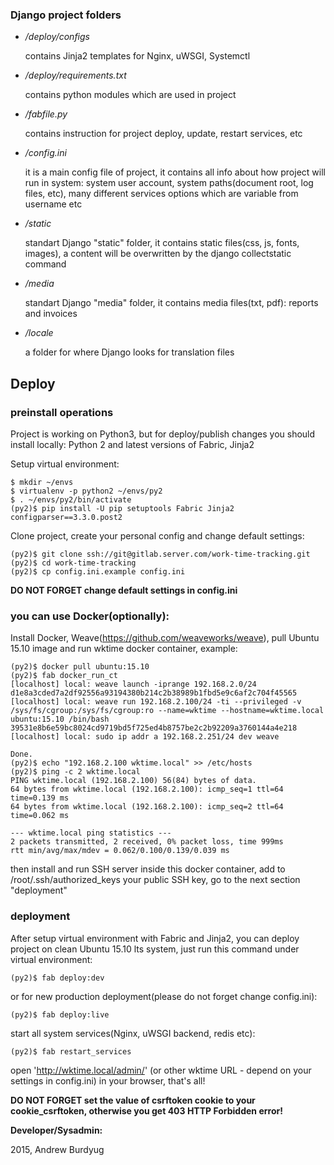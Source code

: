 ### Django project folders

+ */deploy/configs*

    contains Jinja2 templates for Nginx, uWSGI, Systemctl

+ */deploy/requirements.txt*

    contains python modules which are used in project

+ */fabfile.py*

    contains instruction for project deploy, update, restart services, etc

+ */config.ini*

    it is a main config file of project, it contains all info about
    how project will run in system: system user account, system paths(document root, log files, etc),
    many different services options which are variable from username etc

+ */static*

    standart Django "static" folder, it contains static files(css, js, fonts, images),
    a content will be overwritten by the django collectstatic command

+ */media*

    standart Django "media" folder, it contains media files(txt, pdf): reports and invoices

+ */locale*

    a folder for where Django looks for translation files

## Deploy

### preinstall operations

Project is working on Python3, but for deploy/publish changes you should install locally:
Python 2 and latest versions of Fabric, Jinja2

Setup virtual environment:

```shell
$ mkdir ~/envs
$ virtualenv -p python2 ~/envs/py2
$ . ~/envs/py2/bin/activate
(py2)$ pip install -U pip setuptools Fabric Jinja2 configparser==3.3.0.post2
```

Clone project, create your personal config and change default settings:

```shell
(py2)$ git clone ssh://git@gitlab.server.com/work-time-tracking.git
(py2)$ cd work-time-tracking
(py2)$ cp config.ini.example config.ini
```
__DO NOT FORGET change default settings in config.ini__

### you can use Docker(optionally):

Install Docker, Weave(https://github.com/weaveworks/weave),
pull Ubuntu 15.10 image and run wktime docker container, example:

```shell
(py2)$ docker pull ubuntu:15.10
(py2)$ fab docker_run_ct
[localhost] local: weave launch -iprange 192.168.2.0/24
d1e8a3cded7a2df92556a93194380b214c2b38989b1fbd5e9c6af2c704f45565
[localhost] local: weave run 192.168.2.100/24 -ti --privileged -v /sys/fs/cgroup:/sys/fs/cgroup:ro --name=wktime --hostname=wktime.local ubuntu:15.10 /bin/bash
39531e8b6e59bc8024cd9719bd5f725ed4b8757be2c2b92209a3760144a4e218
[localhost] local: sudo ip addr a 192.168.2.251/24 dev weave

Done.
(py2)$ echo "192.168.2.100 wktime.local" >> /etc/hosts
(py2)$ ping -c 2 wktime.local
PING wktime.local (192.168.2.100) 56(84) bytes of data.
64 bytes from wktime.local (192.168.2.100): icmp_seq=1 ttl=64 time=0.139 ms
64 bytes from wktime.local (192.168.2.100): icmp_seq=2 ttl=64 time=0.062 ms

--- wktime.local ping statistics ---
2 packets transmitted, 2 received, 0% packet loss, time 999ms
rtt min/avg/max/mdev = 0.062/0.100/0.139/0.039 ms
```

then install and run SSH server inside this docker container,
add to /root/.ssh/authorized_keys your public SSH key,
go to the next section "deployment"

### deployment

After setup virtual environment with Fabric and Jinja2,
you can deploy project on clean Ubuntu 15.10 lts system,
just run this command under virtual environment:

```shell
(py2)$ fab deploy:dev
```

or for new production deployment(please do not forget change config.ini):

```shell
(py2)$ fab deploy:live
```

start all system services(Nginx, uWSGI backend, redis etc):

```shell
(py2)$ fab restart_services
```

open 'http://wktime.local/admin/' (or other wktime URL - depend on your settings in config.ini) in your browser, that's all!


__DO NOT FORGET set the value of csrftoken cookie to your cookie_csrftoken, otherwise you get 403 HTTP Forbidden error!__



__Developer/Sysadmin:__

2015, Andrew Burdyug
